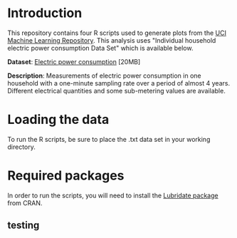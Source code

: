 # Introduction

This repository contains four R scripts used to generate plots from the [UCI Machine Learning Repository](http://archive.ics.uci.edu/ml/). 
This analysis uses "Individual household electric power consumption Data Set" which is available below.

**Dataset**: [Electric power consumption](https://d396qusza40orc.cloudfront.net/exdata%2Fdata%2Fhousehold_power_consumption.zip) [20MB]

**Description**: Measurements of electric power consumption in one household with a one-minute sampling rate over a period of almost 4 years. Different electrical quantities and some sub-metering values are available.

# Loading the data
To run the R scripts, be sure to place the .txt data set in your working directory. 

# Required packages
In order to run the scripts, you will need to install the [Lubridate package](http://cran.r-project.org/web/packages/lubridate/index.html) from CRAN.

## testing